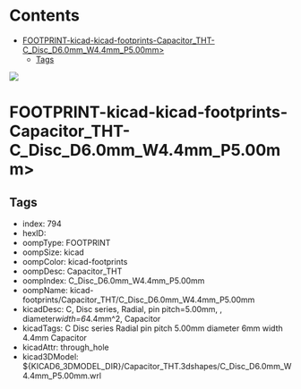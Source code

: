 



Contents
========

* [FOOTPRINT-kicad-kicad-footprints-Capacitor_THT-C_Disc_D6.0mm_W4.4mm_P5.00mm>](#footprint-kicad-kicad-footprints-capacitor_tht-c_disc_d60mm_w44mm_p500mm)
	* [Tags](#tags)
  
![][im]
# FOOTPRINT-kicad-kicad-footprints-Capacitor_THT-C_Disc_D6.0mm_W4.4mm_P5.00mm>

## Tags

- index: 794
- hexID: 
- oompType: FOOTPRINT
- oompSize: kicad
- oompColor: kicad-footprints
- oompDesc: Capacitor_THT
- oompIndex: C_Disc_D6.0mm_W4.4mm_P5.00mm
- oompName: kicad-footprints/Capacitor_THT/C_Disc_D6.0mm_W4.4mm_P5.00mm
- kicadDesc: C, Disc series, Radial, pin pitch=5.00mm, , diameter*width=6*4.4mm^2, Capacitor
- kicadTags: C Disc series Radial pin pitch 5.00mm  diameter 6mm width 4.4mm Capacitor
- kicadAttr: through_hole
- kicad3DModel: ${KICAD6_3DMODEL_DIR}/Capacitor_THT.3dshapes/C_Disc_D6.0mm_W4.4mm_P5.00mm.wrl



[im]: image.png
